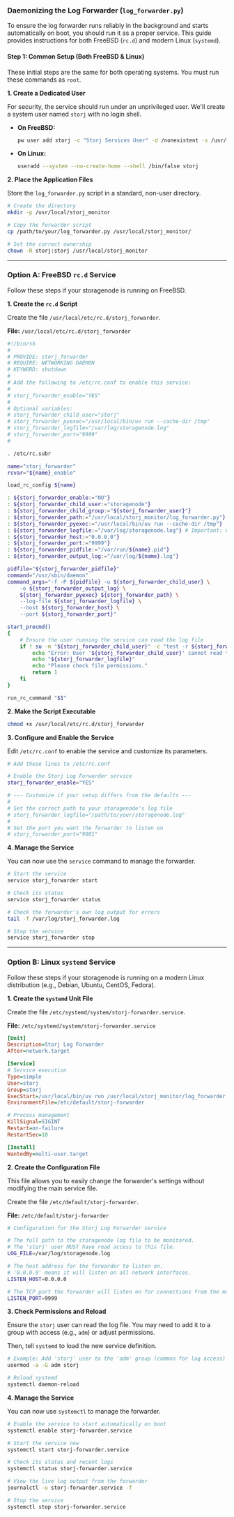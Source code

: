 ### Daemonizing the Log Forwarder (`log_forwarder.py`)

To ensure the log forwarder runs reliably in the background and starts automatically on boot, you should run it as a proper service. This guide provides instructions for both FreeBSD (`rc.d`) and modern Linux (`systemd`).

#### Step 1: Common Setup (Both FreeBSD & Linux)

These initial steps are the same for both operating systems. You must run these commands as `root`.

**1. Create a Dedicated User**

For security, the service should run under an unprivileged user. We'll create a system user named `storj` with no login shell.

*   **On FreeBSD:**
    ```bash
    pw user add storj -c "Storj Services User" -d /nonexistent -s /usr/sbin/nologin
    ```
*   **On Linux:**
    ```bash
    useradd --system --no-create-home --shell /bin/false storj
    ```

**2. Place the Application Files**

Store the `log_forwarder.py` script in a standard, non-user directory.

```bash
# Create the directory
mkdir -p /usr/local/storj_monitor

# Copy the forwarder script
cp /path/to/your/log_forwarder.py /usr/local/storj_monitor/

# Set the correct ownership
chown -R storj:storj /usr/local/storj_monitor
```

---

### Option A: FreeBSD `rc.d` Service

Follow these steps if your storagenode is running on FreeBSD.

**1. Create the `rc.d` Script**

Create the file `/usr/local/etc/rc.d/storj_forwarder`.

**File:** `/usr/local/etc/rc.d/storj_forwarder`
```sh
#!/bin/sh
#
# PROVIDE: storj_forwarder
# REQUIRE: NETWORKING DAEMON
# KEYWORD: shutdown
#
# Add the following to /etc/rc.conf to enable this service:
#
# storj_forwarder_enable="YES"
#
# Optional variables:
# storj_forwarder_child_user="storj"
# storj_forwarder_pyexec="/usr/local/bin/uv run --cache-dir /tmp"
# storj_forwarder_logfile="/var/log/storagenode.log"
# storj_forwarder_port="9999"
#

. /etc/rc.subr

name="storj_forwarder"
rcvar="${name}_enable"

load_rc_config ${name}

: ${storj_forwarder_enable:="NO"}
: ${storj_forwarder_child_user:="storagenode"}
: ${storj_forwarder_child_group:="${storj_forwarder_user}"}
: ${storj_forwarder_path:="/usr/local/storj_monitor/log_forwarder.py"}
: ${storj_forwarder_pyexec:="/usr/local/bin/uv run --cache-dir /tmp"}
: ${storj_forwarder_logfile:="/var/log/storagenode.log"} # Important: Check this path!
: ${storj_forwarder_host:="0.0.0.0"}
: ${storj_forwarder_port:="9999"}
: ${storj_forwarder_pidfile:="/var/run/${name}.pid"}
: ${storj_forwarder_output_log:="/var/log/${name}.log"}

pidfile="${storj_forwarder_pidfile}"
command="/usr/sbin/daemon"
command_args="-f -P ${pidfile} -u ${storj_forwarder_child_user} \
    -o ${storj_forwarder_output_log} \
    ${storj_forwarder_pyexec} ${storj_forwarder_path} \
    --log-file ${storj_forwarder_logfile} \
    --host ${storj_forwarder_host} \
    --port ${storj_forwarder_port}"

start_precmd()
{
    # Ensure the user running the service can read the log file
    if ! su -m "${storj_forwarder_child_user}" -c "test -r ${storj_forwarder_logfile}"; then
        echo "Error: User '${storj_forwarder_child_user}' cannot read the log file:"
        echo "${storj_forwarder_logfile}"
        echo "Please check file permissions."
        return 1
    fi
}

run_rc_command "$1"
```

**2. Make the Script Executable**
```bash
chmod +x /usr/local/etc/rc.d/storj_forwarder
```

**3. Configure and Enable the Service**

Edit `/etc/rc.conf` to enable the service and customize its parameters.

```sh
# Add these lines to /etc/rc.conf

# Enable the Storj Log Forwarder service
storj_forwarder_enable="YES"

# --- Customize if your setup differs from the defaults ---
#
# Set the correct path to your storagenode's log file
# storj_forwarder_logfile="/path/to/your/storagenode.log"
#
# Set the port you want the forwarder to listen on
# storj_forwarder_port="9001"
```

**4. Manage the Service**

You can now use the `service` command to manage the forwarder.
```bash
# Start the service
service storj_forwarder start

# Check its status
service storj_forwarder status

# Check the forwarder's own log output for errors
tail -f /var/log/storj_forwarder.log

# Stop the service
service storj_forwarder stop
```

---

### Option B: Linux `systemd` Service

Follow these steps if your storagenode is running on a modern Linux distribution (e.g., Debian, Ubuntu, CentOS, Fedora).

**1. Create the `systemd` Unit File**

Create the file `/etc/systemd/system/storj-forwarder.service`.

**File:** `/etc/systemd/system/storj-forwarder.service`
```ini
[Unit]
Description=Storj Log Forwarder
After=network.target

[Service]
# Service execution
Type=simple
User=storj
Group=storj
ExecStart=/usr/local/bin/uv run /usr/local/storj_monitor/log_forwarder.py --log-file ${LOG_FILE} --host ${LISTEN_HOST} --port ${LISTEN_PORT}
EnvironmentFile=/etc/default/storj-forwarder

# Process management
KillSignal=SIGINT
Restart=on-failure
RestartSec=10

[Install]
WantedBy=multi-user.target
```

**2. Create the Configuration File**

This file allows you to easily change the forwarder's settings without modifying the main service file.

Create the file `/etc/default/storj-forwarder`.

**File:** `/etc/default/storj-forwarder`
```sh
# Configuration for the Storj Log Forwarder service

# The full path to the storagenode log file to be monitored.
# The 'storj' user MUST have read access to this file.
LOG_FILE=/var/log/storagenode.log

# The host address for the forwarder to listen on.
# '0.0.0.0' means it will listen on all network interfaces.
LISTEN_HOST=0.0.0.0

# The TCP port the forwarder will listen on for connections from the monitor.
LISTEN_PORT=9999
```

**3. Check Permissions and Reload**

Ensure the `storj` user can read the log file. You may need to add it to a group with access (e.g., `adm`) or adjust permissions.

Then, tell `systemd` to load the new service definition.
```bash
# Example: Add 'storj' user to the 'adm' group (common for log access)
usermod -a -G adm storj

# Reload systemd
systemctl daemon-reload
```

**4. Manage the Service**

You can now use `systemctl` to manage the forwarder.

```bash
# Enable the service to start automatically on boot
systemctl enable storj-forwarder.service

# Start the service now
systemctl start storj-forwarder.service

# Check its status and recent logs
systemctl status storj-forwarder.service

# View the live log output from the forwarder
journalctl -u storj-forwarder.service -f

# Stop the service
systemctl stop storj-forwarder.service
```
